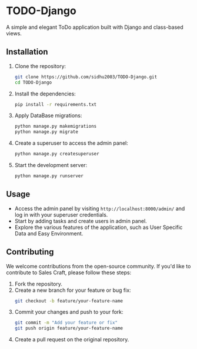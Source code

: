 # TODO-Django 
A simple and elegant ToDo application built with Django and class-based views.

## Installation

1. Clone the repository:
   ```bash
   git clone https://github.com/sidhu2003/TODO-Django.git
   cd TODO-Django
2. Install the dependencies:
   ```bash
   pip install -r requirements.txt
3. Apply DataBase migrations:
   ```bash
   python manage.py makemigrations
   python manage.py migrate
4. Create a superuser to access the admin panel:
   ```bash
   python manage.py createsuperuser
5. Start the development server:
   ```bash
   python manage.py runserver

## Usage

- Access the admin panel by visiting `http://localhost:8000/admin/` and log in with your superuser credentials.
- Start by adding tasks and create users in admin panel.
- Explore the various features of the application, such as User Specific Data and Easy Environment.

## Contributing

We welcome contributions from the open-source community. If you'd like to contribute to Sales Craft, please follow these steps:

1. Fork the repository.
2. Create a new branch for your feature or bug fix:
   ```bash
   git checkout -b feature/your-feature-name
3. Commit your changes and push to your fork:
   ```bash
   git commit -m "Add your feature or fix"
   git push origin feature/your-feature-name
4. Create a pull request on the original repository.

